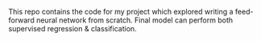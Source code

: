 This repo contains the code for my project which explored writing a feed-forward neural network from scratch. Final model can perform both supervised regression & classification.
